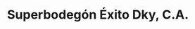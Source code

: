 ---
title: "Superbodegón Éxito Dky, C.A."
url: /ciudad-guayana-puerto-ordaz/superbodegon-exito-dky-c-a/
shop: Spirituosen
---